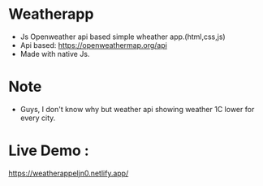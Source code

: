 # Weatherapp
 - Js Openweather api based simple wheather app.(html,css,js)
 - Api based: https://openweathermap.org/api
 - Made with native Js.
 
 # Note
 - Guys, I don't know why but weather api showing weather 1C lower for every city.
 # Live Demo :
 
 https://weatherappeljn0.netlify.app/
